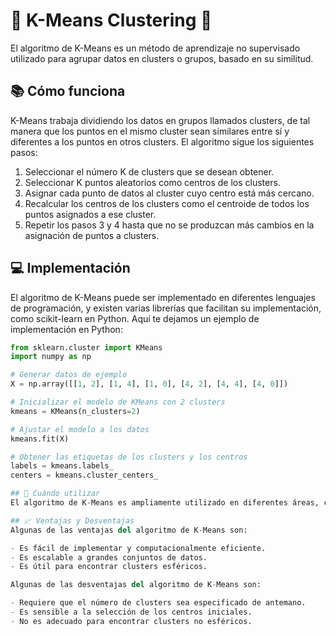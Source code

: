 # 🧮 K-Means Clustering 🧮

El algoritmo de K-Means es un método de aprendizaje no supervisado utilizado para agrupar datos en clusters o grupos, basado en su similitud.

## 📚 Cómo funciona

K-Means trabaja dividiendo los datos en grupos llamados clusters, de tal manera que los puntos en el mismo cluster sean similares entre sí y diferentes a los puntos en otros clusters. El algoritmo sigue los siguientes pasos:

1. Seleccionar el número K de clusters que se desean obtener.
2. Seleccionar K puntos aleatorios como centros de los clusters.
3. Asignar cada punto de datos al cluster cuyo centro está más cercano.
4. Recalcular los centros de los clusters como el centroide de todos los puntos asignados a ese cluster.
5. Repetir los pasos 3 y 4 hasta que no se produzcan más cambios en la asignación de puntos a clusters.

## 💻 Implementación

El algoritmo de K-Means puede ser implementado en diferentes lenguajes de programación, y existen varias librerías que facilitan su implementación, como scikit-learn en Python. Aquí te dejamos un ejemplo de implementación en Python:

```python
from sklearn.cluster import KMeans
import numpy as np

# Generar datos de ejemplo
X = np.array([[1, 2], [1, 4], [1, 0], [4, 2], [4, 4], [4, 0]])

# Inicializar el modelo de KMeans con 2 clusters
kmeans = KMeans(n_clusters=2)

# Ajustar el modelo a los datos
kmeans.fit(X)

# Obtener las etiquetas de los clusters y los centros
labels = kmeans.labels_
centers = kmeans.cluster_centers_

## 🤔 Cuándo utilizar
El algoritmo de K-Means es ampliamente utilizado en diferentes áreas, como análisis de mercado, segmentación de clientes, bioinformática, procesamiento de imágenes, entre otros. Es una buena opción cuando se desea agrupar datos en clusters de manera rápida y sencilla.

## 📈 Ventajas y Desventajas
Algunas de las ventajas del algoritmo de K-Means son:

- Es fácil de implementar y computacionalmente eficiente.
- Es escalable a grandes conjuntos de datos.
- Es útil para encontrar clusters esféricos.

Algunas de las desventajas del algoritmo de K-Means son:

- Requiere que el número de clusters sea especificado de antemano.
- Es sensible a la selección de los centros iniciales.
- No es adecuado para encontrar clusters no esféricos.
